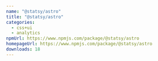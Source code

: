 ```yaml
---
name: "@statsy/astro"
title: "@statsy/astro"
categories:
  - css+ui
  - analytics
npmUrl: https://www.npmjs.com/package/@statsy/astro
homepageUrl: https://www.npmjs.com/package/@statsy/astro
downloads: 18
---
```

